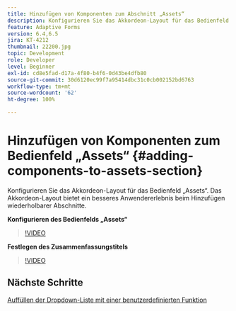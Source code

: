 ```yaml
---
title: Hinzufügen von Komponenten zum Abschnitt „Assets“
description: Konfigurieren Sie das Akkordeon-Layout für das Bedienfeld „Assets“. Das Akkordeon-Layout bietet ein besseres Anwendererlebnis beim Hinzufügen wiederholbarer Abschnitte.
feature: Adaptive Forms
version: 6.4,6.5
jira: KT-4212
thumbnail: 22200.jpg
topic: Development
role: Developer
level: Beginner
exl-id: cd8e5fad-d17a-4f80-b4f6-0d43be4dfb80
source-git-commit: 30d6120ec99f7a95414dbc31c0cb002152bd6763
workflow-type: tm+mt
source-wordcount: '62'
ht-degree: 100%

---
```


# Hinzufügen von Komponenten zum Bedienfeld „Assets“ {#adding-components-to-assets-section}

Konfigurieren Sie das Akkordeon-Layout für das Bedienfeld „Assets“. Das Akkordeon-Layout bietet ein besseres Anwendererlebnis beim Hinzufügen wiederholbarer Abschnitte.

**Konfigurieren des Bedienfelds „Assets“**

>[!VIDEO](https://video.tv.adobe.com/v/22200?quality=12&learn=on)

**Festlegen des Zusammenfassungstitels**
>[!VIDEO](https://video.tv.adobe.com/v/28387?quality=12&learn=on)

## Nächste Schritte

[Auffüllen der Dropdown-Liste mit einer benutzerdefinierten Funktion](./using-custom-functions-and-code-editor.md)

